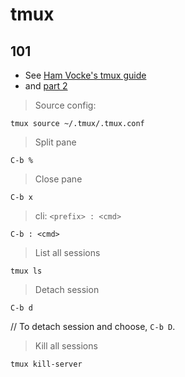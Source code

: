 # tmux

## 101

- See [Ham Vocke's tmux guide](https://www.hamvocke.com/blog/a-quick-and-easy-guide-to-tmux/)
- and [part 2](https://www.hamvocke.com/blog/a-guide-to-customizing-your-tmux-conf/)

> Source config:

```
tmux source ~/.tmux/.tmux.conf
```

> Split pane

```
C-b %
```

> Close pane

```
C-b x
```

> cli: `<prefix> : <cmd>`
```
C-b : <cmd>
```

> List all sessions

```
tmux ls
```

> Detach session
```
C-b d
```

// To detach session and choose, `C-b D`.

> Kill all sessions

```
tmux kill-server
```



